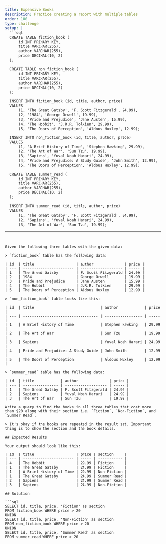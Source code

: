 ```yaml
---
title: Expensive Books
description: Practice creating a report with multiple tables
order: 100
type: challenge
setup: |
  ```sql
  CREATE TABLE fiction_book (
      id INT PRIMARY KEY,
      title VARCHAR(255),
      author VARCHAR(255),
      price DECIMAL(10, 2)
  );

  CREATE TABLE non_fiction_book (
      id INT PRIMARY KEY,
      title VARCHAR(255),
      author VARCHAR(255),
      price DECIMAL(10, 2)
  );

  INSERT INTO fiction_book (id, title, author, price)
  VALUES 
      (1, 'The Great Gatsby', 'F. Scott Fitzgerald', 24.99),
      (2, '1984', 'George Orwell', 19.99),
      (3, 'Pride and Prejudice', 'Jane Austen', 15.99),
      (4, 'The Hobbit', 'J.R.R. Tolkien', 29.99),
      (5, 'The Doors of Perception', 'Aldous Huxley', 12.99);

  INSERT INTO non_fiction_book (id, title, author, price)
  VALUES 
      (1, 'A Brief History of Time', 'Stephen Hawking', 29.99),
      (2, 'The Art of War', 'Sun Tzu', 19.99),
      (3, 'Sapiens', 'Yuval Noah Harari', 24.99),
      (4, 'Pride and Prejudice: A Study Guide', 'John Smith', 12.99),
      (5, 'The Doors of Perception', 'Aldous Huxley', 12.99);

  CREATE TABLE summer_read (
      id INT PRIMARY KEY,
      title VARCHAR(255),
      author VARCHAR(255),
      price DECIMAL(10, 2)
  );

  INSERT INTO summer_read (id, title, author, price)
  VALUES 
      (1, 'The Great Gatsby', 'F. Scott Fitzgerald', 24.99),
      (2, 'Sapiens', 'Yuval Noah Harari', 24.99),
      (3, 'The Art of War', 'Sun Tzu', 19.99);
  ```
---
```


Given the following three tables with the given data:

> `fiction_book` table has the following data:

| id  | title                   | author              | price |
| --- | ----------------------- | ------------------- | ----- |
| 1   | The Great Gatsby        | F. Scott Fitzgerald | 24.99 |
| 2   | 1984                    | George Orwell       | 19.99 |
| 3   | Pride and Prejudice     | Jane Austen         | 15.99 |
| 4   | The Hobbit              | J.R.R. Tolkien      | 29.99 |
| 5   | The Doors of Perception | Aldous Huxley       | 12.99 |

> `non_fiction_book` table looks like this:

| id  | title                              | author            | price |
| --- | ---------------------------------- | ----------------- | ----- |
| 1   | A Brief History of Time            | Stephen Hawking   | 29.99 |
| 2   | The Art of War                     | Sun Tzu           | 19.99 |
| 3   | Sapiens                            | Yuval Noah Harari | 24.99 |
| 4   | Pride and Prejudice: A Study Guide | John Smith        | 12.99 |
| 5   | The Doors of Perception            | Aldous Huxley     | 12.99 |

> `summer_read` table has the following data:

| id  | title            | author              | price |
| --- | ---------------- | ------------------- | ----- |
| 1   | The Great Gatsby | F. Scott Fitzgerald | 24.99 |
| 2   | Sapiens          | Yuval Noah Harari   | 24.99 |
| 3   | The Art of War   | Sun Tzu             | 19.99 |

Write a query to find the books in all three tables that cost more than $20 along with their section i.e. `Fiction`, `Non-Fiction`, and `Summer Read`.

> It's okay if the books are repeated in the result set. Important thing is to show the section and the book details.

## Expected Results

Your output should look like this:

| id  | title                   | price | section     |
| --- | ----------------------- | ----- | ----------- |
| 4   | The Hobbit              | 29.99 | Fiction     |
| 1   | The Great Gatsby        | 24.99 | Fiction     |
| 1   | A Brief History of Time | 29.99 | Non-Fiction |
| 1   | The Great Gatsby        | 24.99 | Summer Read |
| 2   | Sapiens                 | 24.99 | Summer Read |
| 3   | Sapiens                 | 24.99 | Non-Fiction |

## Solution

```sql
SELECT id, title, price, 'Fiction' as section
FROM fiction_book WHERE price > 20
UNION
SELECT id, title, price, 'Non-Fiction' as section
FROM non_fiction_book WHERE price > 20
UNION
SELECT id, title, price, 'Summer Read' as section
FROM summer_read WHERE price > 20
```
